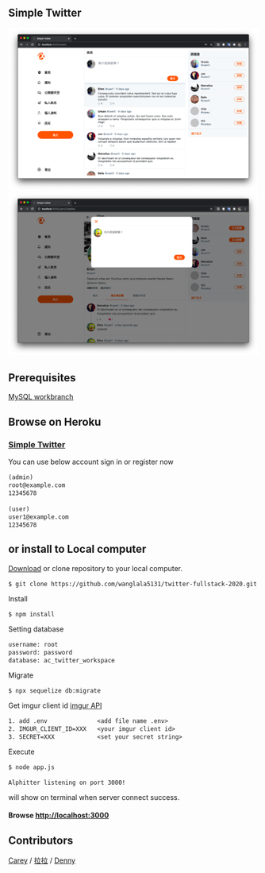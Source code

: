 ## Simple Twitter

![index](/public/images/index.png)
![index](/public/images/tweet.png)


## Prerequisites

[MySQL workbranch](https://dev.mysql.com/downloads/workbench/)


## Browse on Heroku

### [Simple Twitter](https://radiant-headland-29348.herokuapp.com/signin)

You can use below account sign in or register now
```
(admin)
root@example.com
12345678

(user)
user1@example.com
12345678
```


## or install to Local computer

[Download](https://github.com/wanglala5131/twitter-fullstack-2020/archive/master.zip) or clone repository to your local computer.
```
$ git clone https://github.com/wanglala5131/twitter-fullstack-2020.git
```
Install
```
$ npm install
```

Setting database
```
username: root
password: password
database: ac_twitter_workspace
```

Migrate 
```
$ npx sequelize db:migrate
```

Get imgur client id
[imgur API](https://api.imgur.com/oauth2/addclient)
```
1. add .env              <add file name .env>
2. IMGUR_CLIENT_ID=XXX   <your imgur client id>
3. SECRET=XXX            <set your secret string>
```

Execute
```
$ node app.js
```

`Alphitter listening on port 3000!`

will show on terminal when server connect success.

#### Browse [http://localhost:3000](http://localhost:3000) 


## Contributors
[Carey](https://github.com/schiafang/) /
[拉拉](https://github.com/wanglala5131) / 
[Denny](https://github.com/denny1011133)



